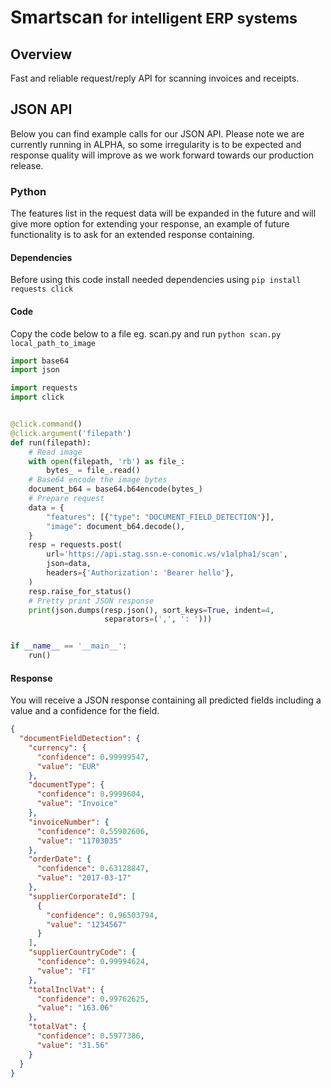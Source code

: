 # Smartscan <small>for intelligent ERP systems</small>

## Overview
Fast and reliable request/reply API for scanning invoices and receipts.

 <!-- - [x] Doctype
 - [x] TotalInclVat -->


<!-- ## Pro tips
You can gain valuable time by grayscaling and cropping the images your sent to smartscan in advance.
This is not a neccesity, but will help and make it a better experience for the end customer. -->

## JSON API
Below you can find example calls for our JSON API. Please note we are currently running in ALPHA, so some irregularity is to be expected and response quality will improve as we work forward towards our production release.

### Python
The features list in the request data will be expanded in the future and will give more option for extending your response, an example of future functionality is to ask for an extended response containing.

#### Dependencies
Before using this code install needed dependencies using
`pip install requests click`

#### Code
Copy the code below to a file eg. scan.py and run `python scan.py local_path_to_image`

``` python tab="Python"
import base64
import json

import requests
import click


@click.command()
@click.argument('filepath')
def run(filepath):
    # Read image
    with open(filepath, 'rb') as file_:
        bytes_ = file_.read()
    # Base64 encode the image bytes
    document_b64 = base64.b64encode(bytes_)
    # Prepare request
    data = {
        "features": [{"type": "DOCUMENT_FIELD_DETECTION"}],
        "image": document_b64.decode(),
    }
    resp = requests.post(
        url='https://api.stag.ssn.e-conomic.ws/v1alpha1/scan',
        json=data,
        headers={'Authorization': 'Bearer hello'},
    )
    resp.raise_for_status()
    # Pretty print JSON response
    print(json.dumps(resp.json(), sort_keys=True, indent=4,
                     separators=(',', ': ')))


if __name__ == '__main__':
    run()
```

#### Response
You will receive a JSON response containing all predicted fields including a value and a confidence for the field.
```json
{
  "documentFieldDetection": {
    "currency": {
      "confidence": 0.99999547,
      "value": "EUR"
    },
    "documentType": {
      "confidence": 0.9999604,
      "value": "Invoice"
    },
    "invoiceNumber": {
      "confidence": 0.55902606,
      "value": "11703035"
    },
    "orderDate": {
      "confidence": 0.63128847,
      "value": "2017-03-17"
    },
    "supplierCorporateId": [
      {
        "confidence": 0.96503794,
        "value": "1234567"
      }
    ],
    "supplierCountryCode": {
      "confidence": 0.99994624,
      "value": "FI"
    },
    "totalInclVat": {
      "confidence": 0.99762625,
      "value": "163.06"
    },
    "totalVat": {
      "confidence": 0.5977386,
      "value": "31.56"
    }
  }
}
```
